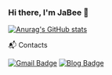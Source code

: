 ### Hi there, I'm JaBee 👋

[![Anurag's GitHub stats](https://github-readme-stats.vercel.app/api?username=jabee7531)](https://github.com/jabee7531)

📬️ Contacts

[![Gmail Badge](https://img.shields.io/badge/Gmail-D14836?style=flat&logo=Gmail&logoColor=white)](mailto:jabee7531@gmail.com)
[![Blog Badge](https://img.shields.io/badge/Blog-000000?style=flat&logo=GitHub&logoColor=white)](https://jabee7531.github.io)
